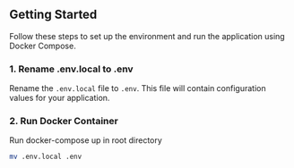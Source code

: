 ## Getting Started

Follow these steps to set up the environment and run the application using Docker Compose.

### 1. Rename .env.local to .env

Rename the `.env.local` file to `.env`. This file will contain configuration values for your application.

### 2. Run Docker Container

Run docker-compose up in root directory

```bash
mv .env.local .env
